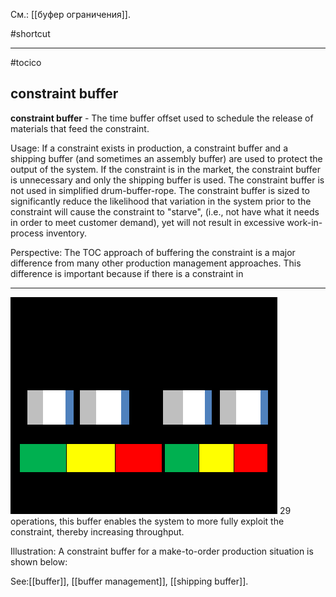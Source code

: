 См.: [[буфер ограничения]].

#shortcut




<hr/>

#tocico

## constraint buffer

<b>constraint buffer</b> - The time buffer offset used to schedule the release of materials that feed the constraint. 


Usage: If a constraint exists in production, a constraint buffer and a shipping buffer (and sometimes an assembly buffer) are used to protect the output of the system. If the constraint is in the market, the constraint buffer is unnecessary and only the shipping buffer is used. The constraint buffer is not used in simplified drum-buffer-rope.  The constraint buffer is sized to significantly reduce the likelihood that variation in the system prior to the constraint will cause the constraint to "starve", (i.e., not have what it needs in order to meet customer demand), yet will not result in excessive work-in-process inventory. 

Perspective: The TOC approach of buffering the constraint is a major difference from many other production management approaches. This difference is important because if there is a constraint in 
<hr/>
<img src="./tocico_dictionary_2nd_editio-29_1.png"/>
29 
operations, this buffer enables the system to more fully exploit the constraint, thereby increasing throughput.


Illustration: A constraint buffer for a make-to-order production situation is shown below: 
 



See:[[buffer]], [[buffer management]], [[shipping buffer]].
